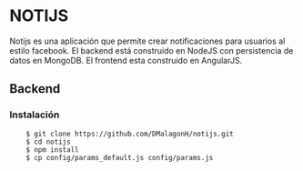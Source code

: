 # NOTIJS
Notijs es una aplicación que permite crear notificaciones para usuarios al estilo facebook. El backend está construido en NodeJS con persistencia de datos en MongoDB. El frontend esta construido en AngularJS.

## Backend

### Instalación

```shell
	$ git clone https://github.com/DMalagonH/notijs.git
	$ cd notijs
	$ npm install
	$ cp config/params_default.js config/params.js
```
